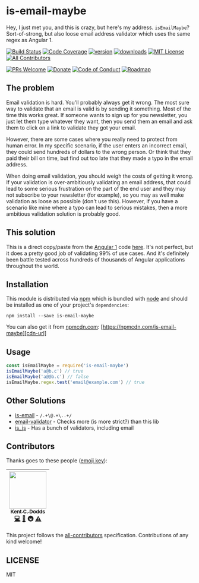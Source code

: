 # is-email-maybe

Hey, I just met you, and this is crazy, but here's my address. `isEmailMaybe`? Sort-of-strong, but also loose email
address validator which uses the same regex as Angular 1.

[![Build Status][build-badge]][build]
[![Code Coverage][coverage-badge]][coverage]
[![version][version-badge]][package]
[![downloads][downloads-badge]][npm-stat]
[![MIT License][license-badge]][LICENSE]
[![All Contributors](https://img.shields.io/badge/all_contributors-1-orange.svg?style=flat-square)](#contributors)

[![PRs Welcome][prs-badge]][prs]
[![Donate][donate-badge]][donate]
[![Code of Conduct][coc-badge]][coc]
[![Roadmap][roadmap-badge]][roadmap]

## The problem

Email validation is hard. You'll probably always get it wrong. The most sure way to validate that an email is valid is
by sending it something. Most of the time this works great. If someone wants to sign up for you newsletter, you just let
them type whatever they want, then you send them an email and ask them to click on a link to validate they got your
email.

However, there are some cases where you really need to protect from human error. In my specific scenario, if the user
enters an incorrect email, they could send hundreds of dollars to the wrong person. Or think that they paid their bill
on time, but find out too late that they made a typo in the email address.

When doing email validation, you should weigh the costs of getting it wrong. If your validation is over-ambitiously
validating an email address, that could lead to some serious frustration on the part of the end user and they may not
subscribe to your newsletter (for example), so you may as well make validation as loose as possible (don't use this).
However, if you have a scenario like mine where a typo can lead to serious mistakes, then a more ambitious validation
solution is probably good.

## This solution

This is a direct copy/paste from the [Angular 1][angular] code [here][angular-code]. It's not perfect, but it does a
pretty good job of validating 99% of use cases. And it's definitely been battle tested across hundreds of thousands of
Angular applications throughout the world.

## Installation

This module is distributed via [npm][npm] which is bundled with [node][node] and should
be installed as one of your project's `dependencies`:

```
npm install --save is-email-maybe
```

You can also get it from [npmcdn.com][cdn]: [https://npmcdn.com/is-email-maybe][cdn-url]

## Usage

```javascript
const isEmailMaybe = require('is-email-maybe')
isEmailMaybe('a@b.c') // true
isEmailMaybe('a@@b.c') // false
isEmailMaybe.regex.test('email@example.com') // true
```

## Other Solutions

- [is-email][is-email] - `/.+\@.+\..+/`
- [email-validator][email-validator] - Checks more (is more strict?) than this lib
- [is_js][is_js] - Has a bunch of validators, including email

## Contributors

Thanks goes to these people ([emoji key][emojis]):

<!-- ALL-CONTRIBUTORS-LIST:START - Do not remove or modify this section -->
| [<img src="https://avatars.githubusercontent.com/u/1500684?v=3" width="100px;"/><br /><sub>Kent C. Dodds</sub>](http://kent.doddsfamily.us)<br />[💻](https://github.com/kentcdodds/is-email-maybe/commits?author=kentcdodds) [📖](https://github.com/kentcdodds/is-email-maybe/commits?author=kentcdodds) 🚇 [⚠️](https://github.com/kentcdodds/is-email-maybe/commits?author=kentcdodds) |
| :---: |
<!-- ALL-CONTRIBUTORS-LIST:END -->

This project follows the [all-contributors][all-contributors] specification. Contributions of any kind welcome!

## LICENSE

MIT

[npm]: https://www.npmjs.com/
[node]: https://nodejs.org
[build-badge]: https://img.shields.io/travis/kentcdodds/is-email-maybe.svg?style=flat-square
[build]: https://travis-ci.org/kentcdodds/is-email-maybe
[coverage-badge]: https://img.shields.io/codecov/c/github/kentcdodds/is-email-maybe.svg?style=flat-square
[coverage]: https://codecov.io/github/kentcdodds/is-email-maybe
[version-badge]: https://img.shields.io/npm/v/is-email-maybe.svg?style=flat-square
[package]: https://www.npmjs.com/package/is-email-maybe
[downloads-badge]: https://img.shields.io/npm/dm/is-email-maybe.svg?style=flat-square
[npm-stat]: http://npm-stat.com/charts.html?package=is-email-maybe&from=2016-04-01
[license-badge]: https://img.shields.io/npm/l/is-email-maybe.svg?style=flat-square
[license]: https://github.com/kentcdodds/is-email-maybe/blob/master/other/LICENSE
[prs-badge]: https://img.shields.io/badge/PRs-welcome-brightgreen.svg?style=flat-square
[prs]: http://makeapullrequest.com
[donate-badge]: https://img.shields.io/badge/$-support-green.svg?style=flat-square
[donate]: http://kcd.im/donate
[coc-badge]: https://img.shields.io/badge/code%20of-conduct-ff69b4.svg?style=flat-square
[coc]: https://github.com/kentcdodds/is-email-maybe/blob/master/other/CODE_OF_CONDUCT.md
[roadmap-badge]: https://img.shields.io/badge/%F0%9F%93%94-roadmap-CD9523.svg?style=flat-square
[roadmap]: https://github.com/kentcdodds/is-email-maybe/blob/master/other/ROADMAP.md
[emojis]: https://github.com/kentcdodds/all-contributors#emoji-key
[all-contributors]: https://github.com/kentcdodds/all-contributors
[angular]: https://github.com/angular/angular.js
[angular-code]: https://github.com/angular/angular.js/blob/fa79eaa816aa27c6d1b3c084b8372f9c17c8d5a3/src/ng/directive/input.js#L27
[cdn]: https://npmcdn.com
[cdn-url]: https://npmcdn.com/is-email-maybe
[is-email]: https://www.npmjs.com/package/is-email
[email-validator]: https://www.npmjs.com/package/email-validator
[is_js]: https://npmjs.com/package/is_js
